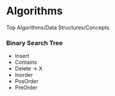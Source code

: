 # Algorithms
Top Algorithms/Data Structures/Concepts


### Binary Search Tree
- Insert
- Contains
- Delete -> X
- Inorder
- PosOrder
- PreOrder


  
